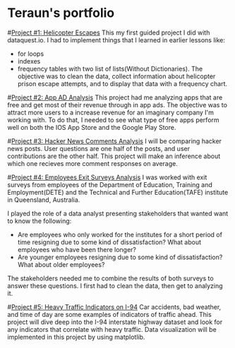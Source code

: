 # Teraun's portfolio
#[Project #1: Helicopter Escapes](https://github.com/teraunsb/Helicopter-landing-first-guided-project/blob/main/_helicopter%20escapes%20portfolio.ipynb)
This my first guided project I did with dataquest.io. I had to implement things that I learned in earlier lessons like:
* for loops 
* indexes 
* frequency tables with two list of lists(Without Dictionaries). 
The objective was to clean the data, collect information about helicopter prison escape attempts, and to display that data with a frequency chart.

#[Project #2: App AD Analysis](https://github.com/teraunsb/App-Ad-Analysis/blob/main/_App%20Ad%20Project%20tsb.ipynb)
This project had me analyzing apps that are free and get most of their revenue through in app ads. The objective was to attract more users to a increase revenue for an imaginary company I'm working with. To do that, I needed to see what type of free apps perform well on both the IOS App Store and the Google Play Store.

#[Project #3: Hacker News Comments Analysis](https://github.com/teraunsb/Hacker-News-Comments-project/blob/main/_Hacker%20News%20tsb%20project.ipynb)
I will be comparing hacker news posts. User questions are one half of the posts, and user contributions are the other half. This project will make an inference about which one recieves more comment responses on average.


#[Project #4: Employees Exit Surveys Analysis](https://github.com/teraunsb/Employees-Exit-surveys-project/blob/main/Employee%20Exit%20surveys%20project.ipynb)
I was worked with exit surveys from employees of the Department of Education, Training and Employment(DETE) and the Technical and Further Education(TAFE) institute in Queensland, Australia.

I played the role of a data analyst presenting stakeholders that wanted want to know the following:

* Are employees who only worked for the institutes for a short period of time resigning due to some kind of dissatisfaction? What about employees who have been there longer?
* Are younger employees resigning due to some kind of dissatisfaction? What about older employees?

The stakeholders needed me to combine the results of both surveys to answer these questions. I first had to clean the data, then get to analyzing it.


#[Project #5: Heavy Traffic Indicators on I-94](https://github.com/teraunsb/I-94-Traffic-Analysis/blob/main/I-94%20traffic%20project.ipynb)
 Car accidents, bad weather, and time of day are some examples of indicators of traffic ahead. This project will dive deep into the I-94 interstate highway dataset and look for any indicators that correlate with heavy traffic. Data visualization will be implemented in this project by using matplotlib.
